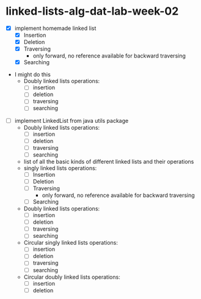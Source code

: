 # linked-lists-alg-dat-lab-week-02

* [x] implement homemade linked list
  * [x] Insertion
  * [x] Deletion
  * [x] Traversing
    * only forward, no reference available for backward traversing
  * [x] Searching

* I might do this
  * Doubly linked lists operations:
    * [ ] insertion
    * [ ] deletion
    * [ ] traversing
    * [ ] searching

* [ ] implement LinkedList from java utils package
  * Doubly linked lists operations:
    * [ ] insertion
    * [ ] deletion
    * [ ] traversing
    * [ ] searching

  * list of all the basic kinds of different linked lists and their operations
  * singly linked lists operations:
    * [ ] Insertion
    * [ ] Deletion
    * [ ] Traversing
      * only forward, no reference available for backward traversing
    * [ ] Searching

  * Doubly linked lists operations:
    * [ ] insertion
    * [ ] deletion
    * [ ] traversing
    * [ ] searching

  * Circular singly linked lists operations:
    * [ ] insertion
    * [ ] deletion
    * [ ] traversing
    * [ ] searching

  * Circular doubly linked lists operations:
    * [ ] insertion
    * [ ] deletion